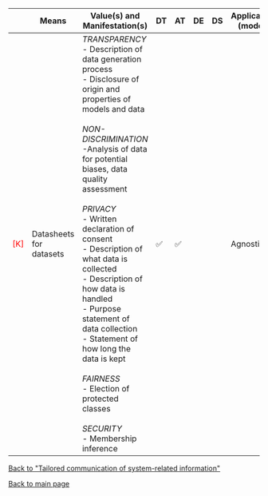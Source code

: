 |       | Means  | Value(s) and Manifestation(s)| DT|AT | DE | DS | Application (model) | Approach | Visual elements | Additional details
| ----------- |  --------------------------- | ---------------  |------------------------------|-------------| ----------------------|----------------------|----------------------------|--------------------|------------------------|--------------------------------- |
<span style="color:red">[K]</span> | Datasheets for datasets | *TRANSPARENCY* <br> - Description of data generation process <br> - Disclosure of origin and properties of models and data <br><br> *NON-DISCRIMINATION*<br> -Analysis of data for potential biases, data quality assessment <br><br> *PRIVACY* <br> - Written declaration of consent<br> - Description of what data is collected <br> - Description of how data is handled<br> - Purpose statement of data collection <br> - Statement of how long the data is kept <br><br>*FAIRNESS* <br> - Election of protected classes <br><br> *SECURITY* <br> - Membership inference | ✅| ✅| | | Agnostic| | - Summary statistics <br> - Visual examples of datasets (if images, for instance) | 

[Back to "Tailored communication of system-related information"](../Table3A.md)

[Back to main page](../index.md)